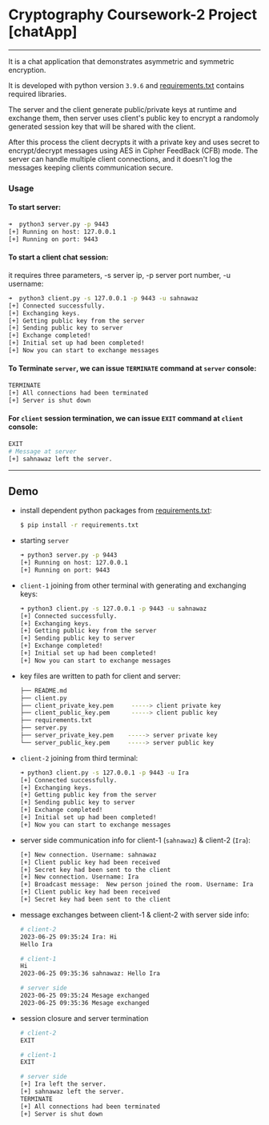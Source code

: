 # Cryptography Coursework-2 Project [chatApp]

---
It is a chat application that demonstrates asymmetric and symmetric encryption.

It is developed with python version `3.9.6` and [requirements.txt](./requirements.txt) contains required libraries.

The server and the client generate public/private keys at runtime and exchange them, then server uses client's public 
key to encrypt a randomoly generated session key that will be shared with the client. 

After this process the client decrypts it with a private key and uses secret to encrypt/decrypt messages using AES in 
Cipher FeedBack (CFB) mode. The server can handle multiple client connections, and it doesn't log the messages keeping clients communication secure.


### Usage

#### To start server:
```bash
➜  python3 server.py -p 9443
[+] Running on host: 127.0.0.1
[+] Running on port: 9443
```

#### To start a client chat session:
it requires three parameters, -s server ip, -p server port number, -u username:
```bash
➜  python3 client.py -s 127.0.0.1 -p 9443 -u sahnawaz
[+] Connected successfully.
[+] Exchanging keys.
[+] Getting public key from the server
[+] Sending public key to server
[+] Exchange completed!
[+] Initial set up had been completed!
[+] Now you can start to exchange messages
```

#### To Terminate `server`, we can issue `TERMINATE` command at `server` console:
```bash
TERMINATE
[+] All connections had been terminated
[+] Server is shut down
```

#### For `client` session termination, we can issue `EXIT` command at `client` console:
```bash
EXIT
# Message at server
[+] sahnawaz left the server.
```
---
## Demo
- install dependent python packages from [requirements.txt](./requirements.txt):
    ```bash
    $ pip install -r requirements.txt
    ```

- starting `server`
    ```bash
    ➜ python3 server.py -p 9443                         
    [+] Running on host: 127.0.0.1
    [+] Running on port: 9443
    ```
- `client-1` joining from other terminal with generating and exchanging keys:
    ```bash
    ➜ python3 client.py -s 127.0.0.1 -p 9443 -u sahnawaz
    [+] Connected successfully.
    [+] Exchanging keys.
    [+] Getting public key from the server
    [+] Sending public key to server
    [+] Exchange completed!
    [+] Initial set up had been completed!
    [+] Now you can start to exchange messages
    ```
  
- key files are written to path for client and server:
    ```bash
    ├── README.md
    ├── client.py
    ├── client_private_key.pem     -----> client private key
    ├── client_public_key.pem      -----> client public key
    ├── requirements.txt
    ├── server.py
    ├── server_private_key.pem    -----> server private key
    └── server_public_key.pem     -----> server public key
    ```
- `client-2` joining from third terminal:
    ```bash
    ➜ python3 client.py -s 127.0.0.1 -p 9443 -u Ira 
    [+] Connected successfully.
    [+] Exchanging keys.
    [+] Getting public key from the server
    [+] Sending public key to server
    [+] Exchange completed!
    [+] Initial set up had been completed!
    [+] Now you can start to exchange messages
    ```
- server side communication info for client-1 (`sahnawaz`) & client-2 (`Ira`):
    ```bash
    [+] New connection. Username: sahnawaz
    [+] Client public key had been received
    [+] Secret key had been sent to the client
    [+] New connection. Username: Ira
    [+] Broadcast message:  New person joined the room. Username: Ira
    [+] Client public key had been received
    [+] Secret key had been sent to the client
    ```
- message exchanges between client-1 & client-2 with server side info:  
    ```bash
    # client-2
    2023-06-25 09:35:24 Ira: Hi
    Hello Ira
  
    # client-1
    Hi
    2023-06-25 09:35:36 sahnawaz: Hello Ira
  
   # server side
  2023-06-25 09:35:24 Mesage exchanged
  2023-06-25 09:35:36 Mesage exchanged
    ```
- session closure and server termination
    ```bash
    # client-2
    EXIT
  
    # client-1
    EXIT
  
   # server side
    [+] Ira left the server.
    [+] sahnawaz left the server.
    TERMINATE
    [+] All connections had been terminated
    [+] Server is shut down
    ```
  